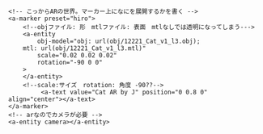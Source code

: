 <!doctype HTML>
<html>
<!-- A-Frame ライブラリの読み込み -->
<script src="https://aframe.io/releases/1.0.0/aframe.min.js"></script>
<!-- AR.js ライブラリの読み込み -->
<script src="https://cdn.rawgit.com/jeromeetienne/AR.js/2.2.0/aframe/build/aframe-ar.js"></script>
<body style='margin:0px; overflow:hidden;'>
<!-- こっからA-Frame -->
<a-scene embedded arjs><!--="debugUIEnabled:false;trackingMethod:best;" vr-mode-ui="enabled: false"--->

    <!-- こっからARの世界。マーカー上になにを展開するかを書く -->
    <a-marker preset="hiro">
        <!--objファイル: 形　mtlファイル: 表面　mtlなしでは透明になってしまう--->
        <a-entity 
            obj-model="obj: url(obj/12221_Cat_v1_l3.obj);
        mtl: url(obj/12221_Cat_v1_l3.mtl)"
            scale="0.02 0.02 0.02"
            rotation="-90 0 0"
        >
        </a-entity>
        <!--scale:サイズ　rotation: 角度 -90??-->
             <a-text value="Cat AR by J" position="0 0.8 0" align="center"></a-text>
    </a-marker>
    <!-- arなのでカメラが必要 -->
    <a-entity camera></a-entity>
</a-scene>
<!-- ここまででA-Frameおわり -->
